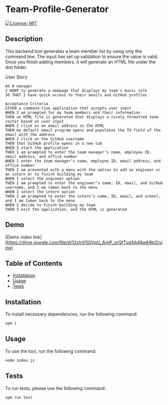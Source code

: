 # Team-Profile-Generator

[![License: MIT](https://img.shields.io/badge/License-MIT-brightgreen.svg)](https://opensource.org/licenses/MIT)

## Description

This backend tool generates a team member list by using only the command line. The input has set up validation to ensure the value is valid. Once you finish adding members, it will generate an HTML file under the dist folder.

User Story
```
AS A manager
I WANT to generate a webpage that displays my team's basic info
SO THAT I have quick access to their emails and GitHub profiles
```
```
Acceptance Criteria
GIVEN a command-line application that accepts user input
WHEN I am prompted for my team members and their information
THEN an HTML file is generated that displays a nicely formatted team roster based on user input
WHEN I click on an email address in the HTML
THEN my default email program opens and populates the TO field of the email with the address
WHEN I click on the GitHub username
THEN that GitHub profile opens in a new tab
WHEN I start the application
THEN I am prompted to enter the team manager’s name, employee ID, email address, and office number
WHEN I enter the team manager’s name, employee ID, email address, and office number
THEN I am presented with a menu with the option to add an engineer or an intern or to finish building my team
WHEN I select the engineer option
THEN I am prompted to enter the engineer’s name, ID, email, and GitHub username, and I am taken back to the menu
WHEN I select the intern option
THEN I am prompted to enter the intern’s name, ID, email, and school, and I am taken back to the menu
WHEN I decide to finish building my team
THEN I exit the application, and the HTML is generated
```

## Demo

[Demo video link][https://drive.google.com/file/d/12xtnY5GVpU_ArkP_orQfTvd4A48wA9bO/view]

## Table of Contents

- [Installation](#installation)
- [Usage](#usage)
- [Tests](#tests)

## Installation

To install necessary dependencies, run the following command:

```bash
npm i
```

## Usage

To use the tool, run the following command:

```bash
node index.js
```

## Tests

To run tests, please use the following command:

```
npm run test
```
